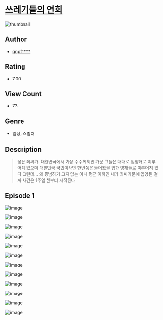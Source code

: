 # [쓰레기들의 연회](https://comic.naver.com/challenge/list?titleId=811264)
![thumbnail](https://image-comic.pstatic.net/user_contents_data/challenge_comic/2023/05/25/309341/upload_3630241479897998642_480x623.jpeg)

## Author
- [qnpf****](https://comic.naver.com/artistTitle?id=309341)

## Rating
- 7.00

## View Count
- 73

## Genre
- 일상, 스릴러

## Description
> 성문 최씨가. 대한민국에서 가장 수수께끼인 가문 그들은 대대로 입양아로 이루어져 있으며 대한민국 국민이라면 한번쯤은 들어봤을 법한 영재들로 이루어져 있다 그런데... 왜 평범하기 그지 없는 아니 평균 이하인 내가 최씨가문에 입양된 걸까 사건은 1주일 전부터 시작된다


## Episode 1
![image](https://image-comic.pstatic.net/user_contents_data/challenge_comic/2023/05/26/309341/upload_3559645141158475824.jpeg)

![image](https://image-comic.pstatic.net/user_contents_data/challenge_comic/2023/05/26/309341/upload_3905859168437167157.jpeg)

![image](https://image-comic.pstatic.net/user_contents_data/challenge_comic/2023/05/26/309341/upload_3918525542419150691.jpeg)

![image](https://image-comic.pstatic.net/user_contents_data/challenge_comic/2023/05/26/309341/upload_3545288620202340963.jpeg)

![image](https://image-comic.pstatic.net/user_contents_data/challenge_comic/2023/05/26/309341/upload_4135772534525145698.jpeg)

![image](https://image-comic.pstatic.net/user_contents_data/challenge_comic/2023/05/26/309341/upload_7077796270037874785.jpeg)

![image](https://image-comic.pstatic.net/user_contents_data/challenge_comic/2023/05/26/309341/upload_4121409623443072355.jpeg)

![image](https://image-comic.pstatic.net/user_contents_data/challenge_comic/2023/05/26/309341/upload_7004560197895272752.jpeg)

![image](https://image-comic.pstatic.net/user_contents_data/challenge_comic/2023/05/26/309341/upload_3978141054237500003.jpeg)

![image](https://image-comic.pstatic.net/user_contents_data/challenge_comic/2023/05/26/309341/upload_4063761331133626470.jpeg)

![image](https://image-comic.pstatic.net/user_contents_data/challenge_comic/2023/05/26/309341/upload_7291436873366910005.jpeg)

![image](https://image-comic.pstatic.net/user_contents_data/challenge_comic/2023/05/26/309341/upload_4121464572482708534.jpeg)

